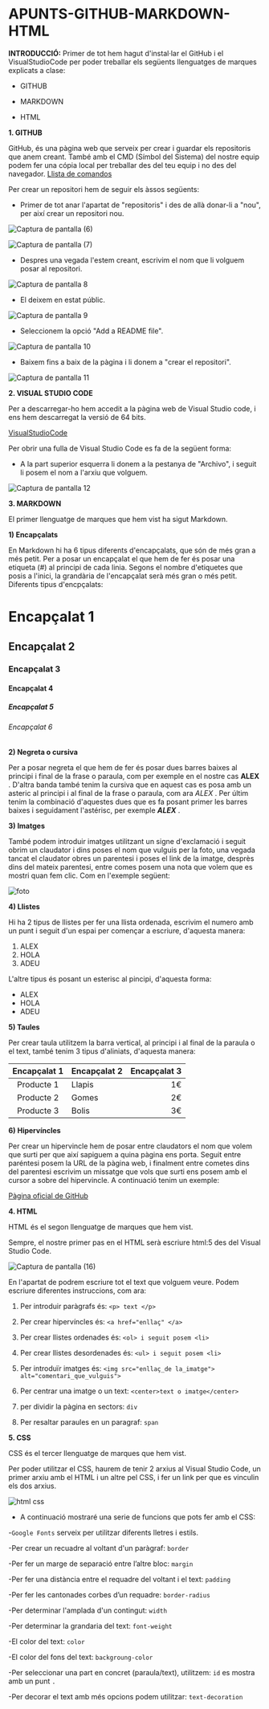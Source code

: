 # APUNTS-GITHUB-MARKDOWN-HTML 
__INTRODUCCIÓ:__
Primer de tot hem hagut d'instal·lar el GitHub i el VisualStudioCode per poder treballar els següents llenguatges de marques explicats a clase:

  * GITHUB
  
  * MARKDOWN
  
  * HTML
  
__1. GITHUB__

GitHub, és una pàgina web que serveix per crear i guardar els repositoris que anem creant. També amb el CMD (Símbol del Sistema) del nostre equip podem fer una cópia  local per treballar des del teu equip i no des del navegador.
[Llista de comandos](https://gist.github.com/dasdo/9ff71c5c0efa037441b6 "Llista de comandos")

Per crear un repositori hem de seguir els àssos següents:

* Primer de tot anar l'apartat de "repositoris" i des de allà donar-li a "nou", per així crear un repositori nou.  

![Captura de pantalla (6)](https://user-images.githubusercontent.com/113421752/197405357-0658d1d1-ec06-44f8-9f55-5ed2d022b974.png)

![Captura de pantalla (7)](https://user-images.githubusercontent.com/113421752/197405226-43a9dee3-fee7-40f6-8d51-a23c6c764585.png)

* Despres una vegada l'estem creant, escrivim el nom que li volguem posar al repositori.

![Captura de pantalla 8](https://user-images.githubusercontent.com/113421752/197406016-55d3a712-f4ff-4df0-be6c-e0df161b773b.png)

* El deixem en estat públic.

![Captura de pantalla 9](https://user-images.githubusercontent.com/113421752/197406156-86db32c4-da6a-459b-a985-3c128b966bfe.png)

* Seleccionem la opció "Add a README file".

![Captura de pantalla 10](https://user-images.githubusercontent.com/113421752/197406434-a4d4ad46-6ab2-43cb-9082-78203d317c19.png)

* Baixem fins a baix de la pàgina i li donem a "crear el repositori".

![Captura de pantalla 11](https://user-images.githubusercontent.com/113421752/197406597-969f816c-514a-415d-91d9-5acc2f8da89b.png)

__2. VISUAL STUDIO CODE__

Per a descarregar-ho hem accedit a la pàgina web de Visual Studio code, i ens hem descarregat la versió de 64 bits.

[VisualStudioCode](https://code.visualstudio.com/ "VisualStudioCode")

Per obrir una fulla de Visual Studio Code es fa de la següent forma:

* A la part superior esquerra li donem a la pestanya de "Archivo", i seguit li posem el nom a l'arxiu que volguem.

![Captura de pantalla 12](https://user-images.githubusercontent.com/113421752/197407282-ceabf042-ae72-4738-948e-81a8f25284b0.png)
  
__3. MARKDOWN__
  
 El primer llenguatge de marques que hem vist ha sigut Markdown.

__1) Encapçalats__

En Markdown hi ha 6 tipus diferents d'encapçalats, que són de més gran a més petit. Per a posar un encapçalat el que hem de fer és posar una etiqueta (#) al principi de cada linia. Segons el nombre d'etiquetes que posis a l'inici, la grandària de l'encapçalat serà més gran o més petit.
Diferents tipus d'encpçalats:

# Encapçalat 1

## Encapçalat 2

### Encapçalat 3

#### Encapçalat 4

##### Encapçalat 5

###### Encapçalat 6

__2) Negreta o cursiva__

Per a posar negreta el que hem de fer és posar dues barres baixes al principi i final de la frase o paraula, com per exemple en el nostre cas __ALEX__ . D'altra banda també tenim la cursiva que en aquest cas es posa amb un asteric al principi i al final de la frase o paraula, com ara *ALEX* . Per últim tenim la combinació d'aquestes dues que es fa posant primer les barres baixes i seguidament l'astérisc, per exemple __*ALEX*__ .
  
__3) Imatges__

També podem introduir imatges utilitzant un signe d'exclamació i seguit obrim un claudator i dins poses el nom que vulguis per la foto, una vegada tancat el claudator obres un parentesi i poses el link de la imatge, desprès dins del mateix parentesi, entre comes posem una nota que volem que es mostri quan fem clic. Com en l'exemple següent:

![foto](https://www.larepublica.net/storage/images/2019/08/23/20190823094751.informatica.x2.jpg "Clic per anar a la foto")

__4) Llistes__

Hi ha 2 tipus de llistes per fer una llista ordenada, escrivim el numero amb un punt i seguit d'un espai per començar a escriure, d'aquesta manera:
 
1. ALEX
2. HOLA
3. ADEU

L'altre tipus és posant un esterisc al pincipi, d'aquesta forma: 

* ALEX
* HOLA
* ADEU

__5) Taules__

Per crear taula utilitzem la barra vertical, al principi i al final de la paraula o el text, també tenim 3 tipus d'aliniats, d'aquesta manera: 

| Encapçalat 1 | Encapçalat 2 | Encapçalat 3 |
| :----------: | :----------- | -----------: |
| Producte 1 | Llapis | 1€ |
| Producte 2 | Gomes | 2€ |
| Producte 3 | Bolis | 3€ |

__6) Hipervíncles__

Per crear un hipervincle hem de posar entre claudators el nom que volem que surti per que així sapiguem a quina pàgina  ens porta. Seguit entre paréntesi posem la URL de la pàgina web, i finalment entre cometes dins del parentesi escrivim un missatge que vols que surti ens posem amb el cursor a sobre del hipervincle. A continuació tenim un exemple:

[Pàgina oficial de GitHub](https://github.com/ "Fes clic per anar a GitHub")

__4. HTML__

HTML és el segon llenguatge de marques que hem vist.

Sempre, el nostre primer pas en el HTML serà escriure html:5 des del Visual Studio Code. 

![Captura de pantalla (16)](https://user-images.githubusercontent.com/113421752/197408087-bddf2a07-3601-4b99-afc2-dae220c99ddf.png)

En l'apartat de <body> podrem escriure tot el text que volguem veure. Podem escriure diferentes instruccions, com ara:

1. Per introduir paràgrafs és: ```<p> text </p>```

2. Per crear hipervíncles és: ```<a href="enllaç" </a>```

3. Per crear llistes ordenades és: ```<ol> i seguit posem <li>```

4. Per crear llistes desordenades és: ```<ul> i seguit posem <li>```

5. Per introduïr imatges és: ```<img src="enllaç_de la_imatge"> alt="comentari_que_vulguis"> ```

6. Per centrar una imatge o un text: ```<center>text o imatge</center>```
 
7. per dividir la pàgina en sectors: ```div ```
 
8. Per resaltar paraules en un paragraf: ```span``` 

__5. CSS__
 
CSS és el tercer llenguatge de marques que hem vist.

Per poder utilitzar el CSS, haurem de tenir 2 arxius al Visual Studio Code, un primer arxiu amb el HTML i un altre pel CSS, i fer un link per que es vinculin els dos arxius. 

![html css](https://user-images.githubusercontent.com/113421752/208620834-f61cb48c-60d8-47d8-8490-c6ba24bf6bb9.png "foto")

* A continuació mostraré una serie de funcions que pots fer amb el CSS:

-```Google Fonts``` serveix per utilitzar diferents lletres i estils.
 
-Per crear un recuadre al voltant d'un paràgraf: ```border```
 
-Per fer un marge de separació entre l’altre bloc: ```margin``` 
 
-Per fer una distància entre el requadre del voltant i el text: ```padding```
 
-Per fer les cantonades corbes d’un requadre: ```border-radius```
 
-Per determinar l'amplada d'un contingut: ```width``` 

-Per determinar la grandaria del text: ```font-weight```

-El color del text: ```color``` 

-El color del fons del text: ```backgroung-color```

-Per seleccionar una part en concret (paraula/text), utilitzem: ```id``` es mostra amb un punt ```.```

-Per decorar el text amb més opcions podem utilitzar: ```text-decoration``` 
 
 
